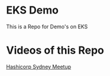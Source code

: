 # EKS Demo

This is a Repo for Demo's on EKS

# Videos of this Repo
[Hashicorp Sydney Meetup](https://www.youtube.com/watch?v=zbIfjJ2V9j0)
